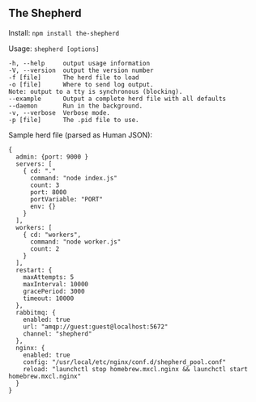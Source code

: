 
The Shepherd
--------

Install:
`npm install the-shepherd`


Usage:
`shepherd [options]`

    -h, --help     output usage information
    -V, --version  output the version number
    -f [file]      The herd file to load
    -o [file]      Where to send log output.
    Note: output to a tty is synchronous (blocking).
    --example      Output a complete herd file with all defaults
    --daemon       Run in the background.
    -v, --verbose  Verbose mode.
    -p [file]      The .pid file to use.

Sample herd file (parsed as Human JSON):

    {
      admin: {port: 9000 }
      servers: [
        { cd: "."
          command: "node index.js"
          count: 3
          port: 8000
          portVariable: "PORT"
          env: {}
        }
      ],
      workers: [
        { cd: "workers",
          command: "node worker.js"
          count: 2
        }
      ],
      restart: {
        maxAttempts: 5
        maxInterval: 10000
        gracePeriod: 3000
        timeout: 10000
      },
      rabbitmq: {
        enabled: true
        url: "amqp://guest:guest@localhost:5672"
        channel: "shepherd"
      },
      nginx: {
        enabled: true
        config: "/usr/local/etc/nginx/conf.d/shepherd_pool.conf"
        reload: "launchctl stop homebrew.mxcl.nginx && launchctl start homebrew.mxcl.nginx"
      }
    }

